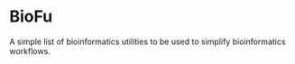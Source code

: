 # BioFu
A simple list of bioinformatics utilities 
to be used to simplify bioinformatics workflows.
